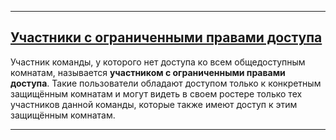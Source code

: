 ********************************************************************************
## <a href="#restricted-members" name="restricted-members">Участники с ограниченными правами доступа</a>

Участник команды, у которого нет доступа ко всем общедоступным комнатам, называется **участником с ограниченными правами доступа**. Такие пользователи обладают доступом только к конкретным защищённым комнатам и могут видеть в своем ростере только тех участников данной команды, которые также имеют доступ к этим защищённым комнатам.
***
